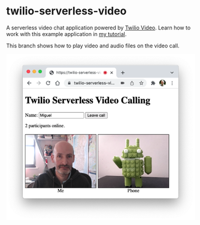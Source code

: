twilio-serverless-video
=======================

A serverless video chat application powered by [Twilio Video](https://www.twilio.com/video). Learn how to work with this example application in [my tutorial](https://www.twilio.com/blog/serverless-video-chat-application-javascript-twilio-programmable-video).

This branch shows how to play video and audio files on the video call.

![Video Call](images/video-call.png)
